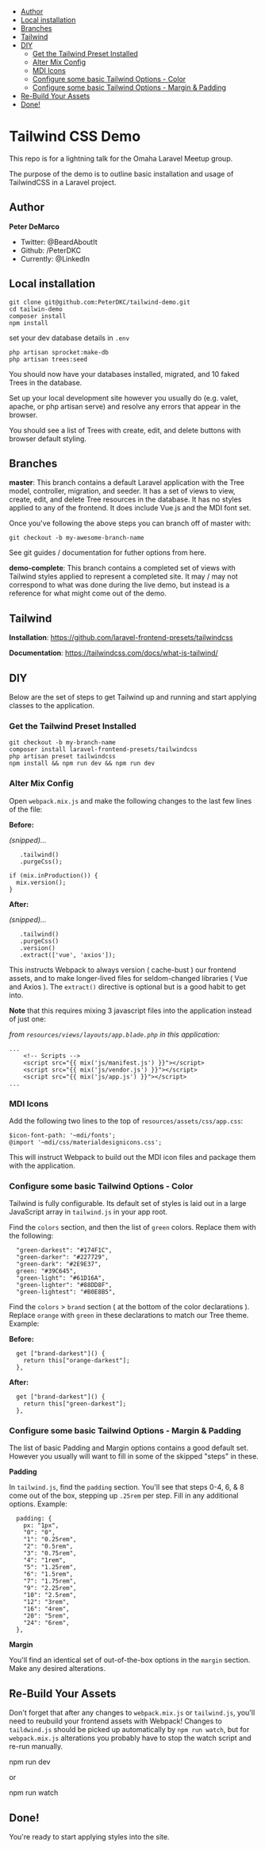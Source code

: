 <!-- MarkdownTOC autolink="true" brackets="round" autoanchor="true" levels="2,3" -->

- [Author](#author)
- [Local installation](#local-installation)
- [Branches](#branches)
- [Tailwind](#tailwind)
- [DIY](#diy)
  - [Get the Tailwind Preset Installed](#get-the-tailwind-preset-installed)
  - [Alter Mix Config](#alter-mix-config)
  - [MDI Icons](#mdi-icons)
  - [Configure some basic Tailwind Options - Color](#configure-some-basic-tailwind-options---color)
  - [Configure some basic Tailwind Options - Margin & Padding](#configure-some-basic-tailwind-options---margin--padding)
- [Re-Build Your Assets](#re-build-your-assets)
- [Done!](#done)

<!-- /MarkdownTOC -->

<a id="tailwind-css-demo"></a>
# Tailwind CSS Demo

This repo is for a lightning talk for the Omaha Laravel Meetup group.

The purpose of the demo is to outline basic installation and usage of TailwindCSS in a Laravel project.

<a id="author"></a>
## Author

**Peter DeMarco**

- Twitter: @BeardAboutIt
- Github: /PeterDKC
- Currently: @LinkedIn

<a id="local-installation"></a>
## Local installation

    git clone git@github.com:PeterDKC/tailwind-demo.git
    cd tailwin-demo
    composer install
    npm install

set your dev database details in `.env`

    php artisan sprocket:make-db
    php artisan trees:seed

You should now have your databases installed, migrated, and 10 faked Trees in the database.

Set up your local development site however you usually do (e.g. valet, apache, or php artisan serve) and resolve any errors that appear in the browser.

You should see a list of Trees with create, edit, and delete buttons with browser default styling.

<a id="branches"></a>
## Branches

**master**: This branch contains a default Laravel application with the Tree model, controller, migration, and seeder. It has a set of views to view, create, edit, and delete Tree resources in the database. It has no styles applied to any of the frontend. It does include Vue.js and the MDI font set.

Once you've following the above steps you can branch off of master with:

`git checkout -b my-awesome-branch-name`

See git guides / documentation for futher options from here.

**demo-complete**: This branch contains a completed set of views with Tailwind styles applied to represent a completed site. It may / may not correspond to what was done during the live demo, but instead is a reference for what might come out of the demo.

<a id="tailwind"></a>
## Tailwind

**Installation**: https://github.com/laravel-frontend-presets/tailwindcss

**Documentation**: https://tailwindcss.com/docs/what-is-tailwind/

<a id="diy"></a>
## DIY

Below are the set of steps to get Tailwind up and running and start applying classes to the application.

<a id="get-the-tailwind-preset-installed"></a>
### Get the Tailwind Preset Installed

    git checkout -b my-branch-name
    composer install laravel-frontend-presets/tailwindcss
    php artisan preset tailwindcss
    npm install && npm run dev && npm run dev

<a id="alter-mix-config"></a>
### Alter Mix Config

Open `webpack.mix.js` and make the following changes to the last few lines of the file:

**Before:**

*(snipped)...*
```
   .tailwind()
   .purgeCss();

if (mix.inProduction()) {
  mix.version();
}
```

**After:**

*(snipped)...*
```
   .tailwind()
   .purgeCss()
   .version()
   .extract(['vue', 'axios']);
```

This instructs Webpack to always version ( cache-bust ) our frontend assets, and to make longer-lived files for seldom-changed libraries ( Vue and Axios ). The `extract()` directive is optional but is a good habit to get into.

**Note** that this requires mixing 3 javascript files into the application instead of just one:

*from `resources/views/layouts/app.blade.php` in this application:*

```
...
    <!-- Scripts -->
    <script src="{{ mix('js/manifest.js') }}"></script>
    <script src="{{ mix('js/vendor.js') }}"></script>
    <script src="{{ mix('js/app.js') }}"></script>
...
```

<a id="mdi-icons"></a>
### MDI Icons

Add the following two lines to the top of `resources/assets/css/app.css`:

```
$icon-font-path: '~mdi/fonts';
@import '~mdi/css/materialdesignicons.css';
```

This will instruct Webpack to build out the MDI icon files and package them with the application.

<a id="configure-some-basic-tailwind-options---color"></a>
### Configure some basic Tailwind Options - Color

Tailwind is fully configurable. Its default set of styles is laid out in a large JavaScript array in `tailwind.js` in your app root.

Find the `colors` section, and then the list of `green` colors. Replace them with the following:

```
  "green-darkest": "#174F1C",
  "green-darker": "#227729",
  "green-dark": "#2E9E37",
  green: "#39C645",
  "green-light": "#61D16A",
  "green-lighter": "#88DD8F",
  "green-lightest": "#B0E8B5",
```

Find the `colors` > `brand` section ( at the bottom of the color declarations ). Replace `orange` with `green` in these declarations to match our Tree theme. Example:

**Before:**

```
  get ["brand-darkest"]() {
    return this["orange-darkest"];
  },
```

**After:**

```
  get ["brand-darkest"]() {
    return this["green-darkest"];
  },
```

<a id="configure-some-basic-tailwind-options---margin--padding"></a>
### Configure some basic Tailwind Options - Margin & Padding

The list of basic Padding and Margin options contains a good default set. However you usually will want to fill in some of the skipped "steps" in these.

**Padding**

In `tailwind.js`, find the `padding` section. You'll see that steps 0-4, 6, & 8 come out of the box, stepping up `.25rem` per step. Fill in any additional options. Example:

```
  padding: {
    px: "1px",
    "0": "0",
    "1": "0.25rem",
    "2": "0.5rem",
    "3": "0.75rem",
    "4": "1rem",
    "5": "1.25rem",
    "6": "1.5rem",
    "7": "1.75rem",
    "9": "2.25rem",
    "10": "2.5rem",
    "12": "3rem",
    "16": "4rem",
    "20": "5rem",
    "24": "6rem",
  },
```

**Margin**

You'll find an identical set of out-of-the-box options in the `margin` section. Make any desired alterations.

<a id="re-build-your-assets"></a>
## Re-Build Your Assets

Don't forget that after any changes to `webpack.mix.js` or `tailwind.js`, you'll need to reubuild your frontend assets with Webpack! Changes to `taildwind.js` should be picked up automatically by `npm run watch`, but for `webpack.mix.js` alterations you probably have to stop the watch script and re-run manually.

  npm run dev

or

  npm run watch

<a id="done"></a>
## Done!

You're ready to start applying styles into the site.
